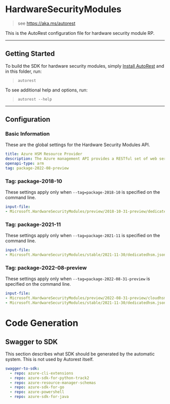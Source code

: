 # HardwareSecurityModules

> see https://aka.ms/autorest

This is the AutoRest configuration file for hardware security module RP.



---
## Getting Started
To build the SDK for hardware security modules, simply [Install AutoRest](https://aka.ms/autorest/install) and in this folder, run:

> `autorest`

To see additional help and options, run:

> `autorest --help`
---

## Configuration



### Basic Information
These are the global settings for the Hardware Security Modules API.

``` yaml
title: Azure HSM Resource Provider
description: The Azure management API provides a RESTful set of web services that interact with Azure HSM RP.
openapi-type: arm
tag: package-2022-08-preview
```


### Tag: package-2018-10

These settings apply only when `--tag=package-2018-10` is specified on the command line.

``` yaml $(tag) == 'package-2018-10'
input-file:
- Microsoft.HardwareSecurityModules/preview/2018-10-31-preview/dedicatedhsm.json
```

### Tag: package-2021-11

These settings apply only when `--tag=package-2021-11` is specified on the command line.

``` yaml $(tag) == 'package-2021-11'
input-file:
- Microsoft.HardwareSecurityModules/stable/2021-11-30/dedicatedhsm.json
```

### Tag: package-2022-08-preview

These settings apply only when `--tag=package-2022-08-31-preview` is specified on the command line.

``` yaml $(tag) == 'package-2022-08-31-preview'
input-file:
- Microsoft.HardwareSecurityModules/preview/2022-08-31-preview/cloudhsm.json
- Microsoft.HardwareSecurityModules/stable/2021-11-30/dedicatedhsm.json
```

# Code Generation


## Swagger to SDK

This section describes what SDK should be generated by the automatic system.
This is not used by Autorest itself.

``` yaml $(swagger-to-sdk)
swagger-to-sdk:
  - repo: azure-cli-extensions
  - repo: azure-sdk-for-python-track2
  - repo: azure-resource-manager-schemas
  - repo: azure-sdk-for-go
  - repo: azure-powershell
  - repo: azure-sdk-for-java
```


